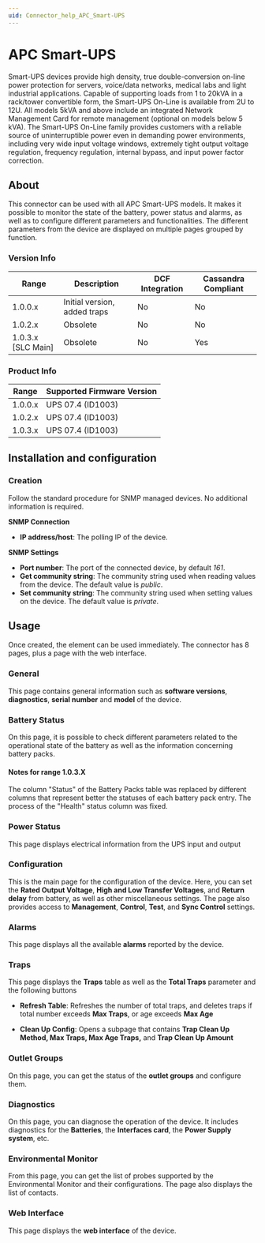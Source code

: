 ```yaml
---
uid: Connector_help_APC_Smart-UPS
---
```


# APC Smart-UPS

Smart-UPS devices provide high density, true double-conversion on-line power protection for servers, voice/data networks, medical labs and light industrial applications. Capable of supporting loads from 1 to 20kVA in a rack/tower convertible form, the Smart-UPS On-Line is available from 2U to 12U. All models 5kVA and above include an integrated Network Management Card for remote management (optional on models below 5 kVA). The Smart-UPS On-Line family provides customers with a reliable source of uninterruptible power even in demanding power environments, including very wide input voltage windows, extremely tight output voltage regulation, frequency regulation, internal bypass, and input power factor correction.

## About

This connector can be used with all APC Smart-UPS models. It makes it possible to monitor the state of the battery, power status and alarms, as well as to configure different parameters and functionalities. The different parameters from the device are displayed on multiple pages grouped by function.

### Version Info

| Range | Description              | DCF Integration | Cassandra Compliant |
|------------------|------------------------------|---------------------|-------------------------|
| 1.0.0.x          | Initial version, added traps | No                  | No                      |
| 1.0.2.x          | Obsolete | No                  | No                      |
| 1.0.3.x [SLC Main]          | Obsolete | No                  | Yes                      |

### Product Info

| Range | Supported Firmware Version |
|------------------|-----------------------------|
| 1.0.0.x          | UPS 07.4 (ID1003)           |
| 1.0.2.x          | UPS 07.4 (ID1003)           |
| 1.0.3.x          | UPS 07.4 (ID1003)           |

## Installation and configuration

### Creation

Follow the standard procedure for SNMP managed devices. No additional information is required.

**SNMP Connection**

- **IP address/host**: The polling IP of the device.

**SNMP Settings**

- **Port number**: The port of the connected device, by default *161*.
- **Get community string**: The community string used when reading values from the device. The default value is *public*.
- **Set community string**: The community string used when setting values on the device. The default value is *private*.

## Usage

Once created, the element can be used immediately. The connector has 8 pages, plus a page with the web interface.

### General

This page contains general information such as **software versions**, **diagnostics**, **serial number** and **model** of the device.

### Battery Status

On this page, it is possible to check different parameters related to the operational state of the battery as well as the information concerning battery packs.

#### Notes for range 1.0.3.X

The column "Status" of the Battery Packs table was replaced by different columns that represent better the statuses of each battery pack entry. The process of the "Health" status column was fixed.

### Power Status

This page displays electrical information from the UPS input and output

### Configuration

This is the main page for the configuration of the device. Here, you can set the **Rated Output Voltage**, **High and Low Transfer Voltages**, and **Return delay** from battery, as well as other miscellaneous settings. The page also provides access to **Management**, **Control**, **Test**, and **Sync Control** settings.

### Alarms

This page displays all the available **alarms** reported by the device.

### Traps

This page displays the **Traps** table as well as the **Total Traps** parameter and the following buttons

- **Refresh Table**: Refreshes the number of total traps, and deletes traps if total number exceeds **Max Traps**, or age exceeds **Max Age**

- **Clean Up Config**: Opens a subpage that contains **Trap Clean Up Method, Max Traps, Max Age Traps,** and **Trap Clean Up Amount**

### Outlet Groups

On this page, you can get the status of the **outlet groups** and configure them.

### Diagnostics

On this page, you can diagnose the operation of the device. It includes diagnostics for the **Batteries**, the **Interfaces card**, the **Power Supply system**, etc.

### Environmental Monitor

From this page, you can get the list of probes supported by the Environmental Monitor and their configurations. The page also displays the list of contacts.

### Web Interface

This page displays the **web interface** of the device.
